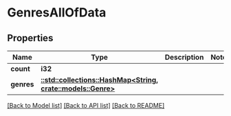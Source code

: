 # GenresAllOfData

## Properties

Name | Type | Description | Notes
------------ | ------------- | ------------- | -------------
**count** | **i32** |  | 
**genres** | [**::std::collections::HashMap<String, crate::models::Genre>**](Genre.md) |  | 

[[Back to Model list]](../README.md#documentation-for-models) [[Back to API list]](../README.md#documentation-for-api-endpoints) [[Back to README]](../README.md)


